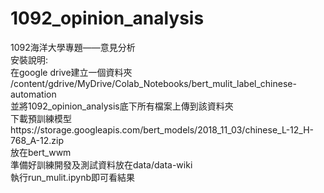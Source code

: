 # 1092_opinion_analysis
1092海洋大學專題——意見分析  
安裝說明:  
在google drive建立一個資料夾  
/content/gdrive/MyDrive/Colab_Notebooks/bert_mulit_label_chinese-automation  
並將1092_opinion_analysis底下所有檔案上傳到該資料夾  
下載預訓練模型https://storage.googleapis.com/bert_models/2018_11_03/chinese_L-12_H-768_A-12.zip  
放在bert_wwm  
準備好訓練開發及測試資料放在data/data-wiki  
執行run_mulit.ipynb即可看結果
